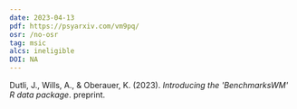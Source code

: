 ```yaml
---
date: 2023-04-13
pdf: https://psyarxiv.com/vm9pq/
osr: /no-osr
tag: msic
alcs: ineligible
DOI: NA
---
```


Dutli, J., Wills, A., & Oberauer, K. (2023). _Introducing the 'BenchmarksWM' R data package_. preprint.
